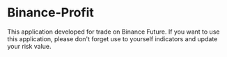 # Binance-Profit
This application developed for trade on Binance Future. If you want to use this application, please don't forget use to yourself indicators and update your risk value.
